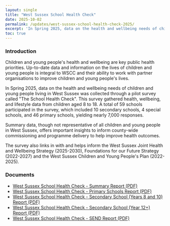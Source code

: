 ```yaml
---
layout: single
title: "West Sussex School Health Check"
date: 2025-10-02
permalink: /updates/west-sussex-school-health-check-2025/
excerpt: 'In Spring 2025, data on the health and wellbeing needs of children and young people living in West Sussex was collected through a pilot survey called "The School Health Check". This survey gathered health, wellbeing, and lifestyle data from children aged 8 to 18.'
toc: true
---
```


### Introduction

Children and young people's health and wellbeing are key public health priorities. Up-to-date data and information on the lives of children and young people is integral to WSCC and their ability to work with partner organisations to improve children and young people's lives.

In Spring 2025, data on the health and wellbeing needs of children and young people living in West Sussex was collected through a pilot survey called "The School Health Check". This survey gathered health, wellbeing, and lifestyle data from children aged 8 to 18. A total of 59 schools participated in the survey, which included 10 secondary schools, 4 special schools, and 46 primary schools, yielding nearly 7,000 responses.
  
Summary data, though not representative of all children and young people in West Sussex, offers important insights to inform county-wide commissioning and programme delivery to help improve health outcomes.

The survey also links in with and helps inform the West Sussex Joint Health and Wellbeing Strategy (2025-2030), Foundations for our Future Strategy (2022-2027) and the West Sussex Children and Young People's Plan (2022-2025). 

### Documents

+ [West Sussex School Health Check - Summary Report (PDF)](/assets/pdf/school-health-check-25/West_Sussex_Summary_report_2025.pdf)
+ [West Sussex School Health Check - Primary Schools Report (PDF)](/assets/pdf/school-health-check-25/West_Sussex_Primary_Report_2025.pdf)
+ [West Sussex School Health Check - Secondary School (Years 8 and 10) Report (PDF)](/assets/pdf/school-health-check-25/West_Sussex_Y8+Y10_Secondary_Report_2025.pdf)
+ [West Sussex School Health Check - Secondary School (Year 12+) Report (PDF)](/assets/pdf/school-health-check-25/West_Sussex_Y12+_Secondary_Report_2025.pdf)
+ [West Sussex School Health Check - SEND Report (PDF)](/assets/pdf/school-health-check-25/West_Sussex_SEND_report_2025.pdf)

